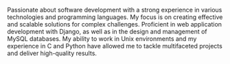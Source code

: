 Passionate about software development with a strong experience in various technologies and programming languages. My focus is on creating effective and scalable solutions for complex challenges. Proficient in web application development with Django, as well as in the design and management of MySQL databases. My ability to work in Unix environments and my experience in C and Python have allowed me to tackle multifaceted projects and deliver high-quality results.
